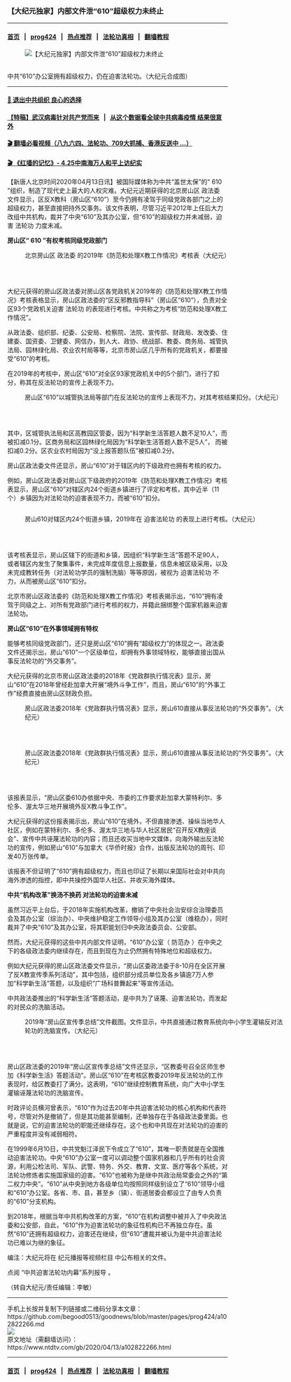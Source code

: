 ### 【大纪元独家】内部文件泄“610”超级权力未终止
------------------------

#### [首页](../../README.md)  &nbsp;&nbsp;|&nbsp;&nbsp; [prog424](../../indexes/prog424.md)   &nbsp;&nbsp;|&nbsp;&nbsp; [热点推荐](../../indexes/热点推荐.md)  &nbsp;&nbsp;|&nbsp;&nbsp; [法轮功真相](../../../../../basic/blob/master/README.md) &nbsp;&nbsp;|&nbsp;&nbsp; [翻墙教程](https://github.com/gfw-breaker/guides/blob/master/README.md)



<div><div class="featured_image">
 <figure>
  <img alt="【大纪元独家】内部文件泄“610”超级权力未终止" src="https://i.ntdtv.com/assets/uploads/2020/04/610-202004-600x400-3-800x450.jpg"/>
 </figure><br/>
 <span class="caption">
  中共“610”办公室拥有超级权力，仍在迫害法轮功。（大纪元合成图）
 </span>
</div>
</div><hr/>

#### [ 💌 退出中共组织 良心的选择](https://github.com/begood0513/goodnews/blob/master/quit/letter.md)

 #### [【特稿】武汉病毒针对共产党而来](https://github.com/begood0513/goodnews/blob/master/pages/recommended/n11928818.md?t=03301202) &nbsp; | &nbsp; [从这个数据看全球中共病毒疫情 结果很意外](https://github.com/begood0513/goodnews/blob/master/pages/recommended/406691.md?t=03301331)

 #### [ 🎬  翻墙必看视频（八九六四、法轮功、709大抓捕、香港反送中 ...）](https://github.com/gfw-breaker/banned-news1/blob/master/pages/link4.md)

 #### [ 🎬  《红墙的记忆》- 4.25中南海万人和平上访纪实 ](http://78.141.203.76:10000/videos/legend/425.html)

<div><div class="post_content" itemprop="articleBody">
 <p>
  【新唐人北京时间2020年04月13日讯】被国际媒体称为中共“盖世太保”的“
  <ok href="https://www.ntdtv.com/gb/610.htm">
   610
  </ok>
  ”组织，制造了现代史上最大的人权灾难。大纪元近期获得的北京房山区
  <ok href="https://www.ntdtv.com/gb/政法委.htm">
   政法委
  </ok>
  文件显示，区反X教科（房山区“610”）至今仍拥有凌驾于同级党政各部门之上的超级权力，甚至直接把持外交事务。该文件表明，尽管习近平2012年上任后大力改组中共机构，裁并了中央“610”及其办公室，但“610”的超级权力并未减弱，迫害
  <ok href="https://www.ntdtv.com/gb/法轮功.htm">
   法轮功
  </ok>
  力度未减。
 </p>
 <p>
  <strong>
   房山区“
   <ok href="https://www.ntdtv.com/gb/610.htm">
    610
   </ok>
   ”有权考核同级党政部门
  </strong>
 </p>
 <figure class="wp-caption alignnone" id="attachment_102822271" style="width: 600px">
  <img alt="" class="size-medium wp-image-102822271" src="https://i.ntdtv.com/assets/uploads/2020/04/9bdadb2342fd25831dbb0baa7ab651ad-600x463.jpg">
   <br/><figcaption class="wp-caption-text">
    北京房山区
    <ok href="https://www.ntdtv.com/gb/政法委.htm">
     政法委
    </ok>
    的2019年《防范和处理X教工作情况》考核表（大纪元）
   </figcaption><br/>
  </img>
 </figure><br/>
 <p>
  大纪元获得的房山区政法委对房山区各党政机关2019年的《防范和处理X教工作情况》考核表格显示，房山区政法委的“区反邪教指导科”（房山区“610”），负责对全区93个党政机关迫害
  <ok href="https://www.ntdtv.com/gb/法轮功.htm">
   法轮功
  </ok>
  的表现进行考核。中共称之为考核“防范和处理X教工作情况”。
 </p>
 <p>
  从政法委、组织部、纪委、公安局、检察院、法院、宣传部、财政局、发改委、住建委、国资委、卫健委、网信办，到人大、政协、统战部、教委、商务局、城管执法局、园林绿化局、农业农村局等等，北京市房山区几乎所有的党政机关，都要接受“610”的考核。
 </p>
 <p>
  在2019年的考核中，房山区“610”对全区93家党政机关中的5个部门，进行了扣分，称其在反法轮功的宣传上表现不力。
 </p>
 <figure class="wp-caption alignnone" id="attachment_102822276" style="width: 600px">
  <img alt="" class="size-medium wp-image-102822276" src="https://i.ntdtv.com/assets/uploads/2020/04/401d4cd5055454213566f98fc09194fc-600x444.jpg">
   <br/><figcaption class="wp-caption-text">
    房山区“610”以城管执法局等部门在反法轮功的宣传上表现不力，对其考核结果扣分。（大纪元）
   </figcaption><br/>
  </img>
 </figure><br/>
 <p>
  其中，区城管执法局和区高教园区管委，因为“科学新生活答题人数不足10人”，而被扣减0.1分。区商务局和区园林绿化局因为“科学新生活答题人数不足5人”， 而被扣减0.2分。区农业农村局因为“没上报答题队伍”被扣减0.2分。
 </p>
 <p>
  房山区政法委文件还显示，房山“610”对于辖区内的下级政府也拥有考核的权力。
 </p>
 <p>
  例如，房山区政法委对房山区下级政府的2019年《防范和处理X教工作情况》考核表显示，房山区“610”对辖区内24个街道乡镇进行了评定和考核，其中近半（11个）乡镇因为对法轮功的迫害表现不力，而被“610”扣分。
 </p>
 <p>
  <img alt="" class="alignnone size-medium wp-image-102822275 aligncenter" src="https://i.ntdtv.com/assets/uploads/2020/04/57e879e5cb8e153f4000c05c38293d07-600x451-600x451.jpg"/>
 </p>
 <figure class="wp-caption alignnone" id="attachment_102822272" style="width: 600px">
  <img alt="" class="size-medium wp-image-102822272" src="https://i.ntdtv.com/assets/uploads/2020/04/9be1a75b8b5fe1389861d8333b1d3806-600x503.jpg"/>
  <br/><figcaption class="wp-caption-text">
   房山610对辖区内24个街道乡镇，2019年在
   <ok href="https://www.ntdtv.com/gb/迫害法轮功.htm">
    迫害法轮功
   </ok>
   的表现上进行考核。（大纪元）
  </figcaption><br/>
 </figure><br/>
 <p>
  该考核表显示，房山区辖下的街道和乡镇，因组织“科学新生活”答题不足90人，或者辖区内发生了聚集事件，未完成年度信息上报数量，信息未被区级采用，以及未完成教转任务（对法轮功学员的强制洗脑）等等原因，被视为
  <ok href="https://www.ntdtv.com/gb/迫害法轮功.htm">
   迫害法轮功
  </ok>
  不力，从而被房山区“610”扣分。
 </p>
 <p>
  北京市房山区政法委的《防范和处理X教工作情况》考核表揭示出，“610”拥有凌驾于同级之上、对所有党政部门进行考核的权力，并籍此捆绑整个国家机器来迫害法轮功。
 </p>
 <p>
  <strong>
   房山区“610”在外事领域拥有特权
  </strong>
 </p>
 <p>
  能够考核同级党政部门，还只是房山区“610”拥有“超级权力”的体现之一。政法委文件还揭示出，房山“610”一个区级单位，却拥有外事领域特权，能够直接出国从事反法轮功的“外交事务”。
 </p>
 <p>
  大纪元获得的北京市房山区政法委的2018年《党政群执行情况表》显示，房山“610”在2018年曾经赴加拿大开展“境外斗争工作”，而且，房山“610”的“外事工作”经费直接由房山区财政负担。
 </p>
 <figure class="wp-caption alignnone" id="attachment_102822274" style="width: 600px">
  <img alt="" class="size-medium wp-image-102822274" src="https://i.ntdtv.com/assets/uploads/2020/04/032a587a77849d0662268aac1b41619f-600x279.jpg"/>
  <br/><figcaption class="wp-caption-text">
   房山区政法委2018年《党政群执行情况表》显示，房山610直接从事反法轮功的“外交事务”。（大纪元）
  </figcaption><br/>
 </figure><br/>
 <figure class="wp-caption alignnone" id="attachment_102822270" style="width: 600px">
  <img alt="" class="size-medium wp-image-102822270" src="https://i.ntdtv.com/assets/uploads/2020/04/0c0af54e1fd501f9e7e8039fbbdd9260-600x306.jpg"/>
  <br/><figcaption class="wp-caption-text">
   房山区政法委2018年《党政群执行情况表》显示，房山610直接从事反法轮功的“外交事务”。（大纪元）
  </figcaption><br/>
 </figure><br/>
 <p>
  该报表显示，“房山区委610办依据中央、市委的工作要求赴加拿大蒙特利尔、多伦多、渥太华三地开展境外反X教斗争工作”。
 </p>
 <p>
  大纪元获得的这份报表揭示出，房山“610”在境外，不但直接渗透、操纵当地华人社区，例如在蒙特利尔、多伦多、渥太华三地与华人社区居民“召开反X教座谈会”、宣传中共诬蔑法轮功的内容；而且还收买当地中文媒体，向海外输出反法轮功的宣传，例如房山“610”与加拿大《华侨时报》合作，出版反法轮功的周刊、印发40万张传单。
 </p>
 <p>
  该报表不但证明了“610”拥有超级权力，而且也印证了长期以来国际社会对中共向海外渗透的指控，即中共操控外国华人社区、并收买海外媒体。
 </p>
 <p>
  <strong>
   中共“机构改革”换汤不换药 对法轮功的迫害未减
  </strong>
 </p>
 <p>
  虽然习近平上台后，于2018年实施机构改革，撤销了中央社会治安综合治理委员会及其办公室（综治办）、中央维护稳定工作领导小组及其办公室（维稳办），同时裁并了中央“610”及其办公室，将其职能划归中央政法委员会、公安部。
 </p>
 <p>
  然而，大纪元获得的这些中共内部文件证明，“610”办公室（
  <ok href="https://www.ntdtv.com/gb/防范办.htm">
   防范办
  </ok>
  ）在中央之下的各级政法委内继续存在，而且到现在为止仍然拥有特殊地位和超级权力。
 </p>
 <p>
  例如大纪元获得的房山区政法委文件显示，“房山区委政法委于8-10月在全区开展了反X教宣传季系列活动”，其中包括，组织部分成员单位及各乡镇逾7万人参加“科学新生活”答题，以及组织“广场科普舞起来”等宣传活动。
 </p>
 <p>
  中共政法委推出的“科学新生活”答题活动，是中共为了诬蔑、迫害法轮功，而发起的对民众的洗脑活动。
 </p>
 <figure class="wp-caption alignnone" id="attachment_102822273" style="width: 600px">
  <img alt="" class="size-medium wp-image-102822273" src="https://i.ntdtv.com/assets/uploads/2020/04/9c945d6009ca0ca9674784bba3124dde-600x417.jpg"/>
  <br/><figcaption class="wp-caption-text">
   2019年“房山区宣传季总结”文件截图。文件显示，中共直接通过教育系统向中小学生灌输反对法轮功的洗脑宣传。（大纪元）
  </figcaption><br/>
 </figure><br/>
 <p>
  房山区政法委的2019年“房山区宣传季总结”文件还显示，“区教委号召全区师生参加《科学新生活》答题活动”。房山区“610”在考核区教委2019年反法轮功的工作表现时，给区教委打了满分。这表明，“610”继续控制教育系统，向广大中小学生灌输诬蔑法轮功的洗脑宣传。
 </p>
 <p>
  时政评论员横河曾表示，“610”作为过去20年中共迫害法轮功的核心机构和代表符号，尽管对外是撤销了，但是其功能甚至编制，还单独存在于各级政法委里面。也就是说，它的迫害法轮功的职能还继续存在。这个也和中共现在对法轮功的迫害的严重程度并没有减弱相符。
 </p>
 <p>
  在1999年6月10日，中共党魁江泽民下令成立了“610”，其唯一职责就是在全国推动迫害法轮功。中央“610”办公室一度可以调动整个国家机器和几乎所有的社会资源，利用公检法司、军队、武警、特务、外交、教育、文宣、医疗等各个系统，对法轮功修炼者实施国家级的迫害。“610”也被称为是继中共政治局常委会之外的“第二权力中央”。“610”从中央到地方各级单位均按照同样级别设立了“610”领导小组和“610”办公室。各省、市、县，甚至乡（镇）、街道居委会都设立了由专人负责的“610”分支机构。
 </p>
 <p>
  到2018年，根据当年中共机构改革的方案，“610”在机构调整中被并入了中央政法委和公安部，自此，“610”作为迫害法轮功的象征性机构已不再独立存在。虽然“610”还拥有超级权力，迫害还在继续，但“610”遭裁并被认为是中共迫害法轮功已难以为继的象征。
 </p>
 <p>
  编注：大纪元将在
  <ok href="https://www.youtube.com/playlist?list=PL24twNDtl5bVpwZIY_bDUe9PXoaltAmEj">
   纪元播报等视频栏目
  </ok>
  中公布相关的文件。
 </p>
 <p>
  点阅
  <ok href="https://www.ntdtv.com/gb/search.html?q=%E4%B8%AD%E5%85%B1%E8%BF%AB%E5%AE%B3%E6%B3%95%E8%BC%AA%E5%8A%9F%E5%85%A7%E5%B9%95&amp;x=10&amp;y=5">
   “中共迫害法轮功内幕”系列报导
  </ok>
  。
 </p>
 <p>
  （转自大纪元/责任编辑：李敏）
 </p>
 <div class="single_ad">
 </div>
</div>
</div>
<hr/>
手机上长按并复制下列链接或二维码分享本文章：<br/>
https://github.com/begood0513/goodnews/blob/master/pages/prog424/a102822266.md <br/>
<a href='https://github.com/begood0513/goodnews/blob/master/pages/prog424/a102822266.md'><img src='https://github.com/begood0513/goodnews/blob/master/pages/prog424/a102822266.md.png'/></a> <br/>
原文地址（需翻墙访问）：https://www.ntdtv.com/gb/2020/04/13/a102822266.html


------------------------
#### [首页](../../README.md)  &nbsp;&nbsp;|&nbsp;&nbsp; [prog424](../../indexes/prog424.md)   &nbsp;&nbsp;|&nbsp;&nbsp; [热点推荐](../../indexes/热点推荐.md)  &nbsp;&nbsp;|&nbsp;&nbsp; [法轮功真相](../../../../../basic/blob/master/README.md) &nbsp;&nbsp;|&nbsp;&nbsp; [翻墙教程](https://github.com/gfw-breaker/guides/blob/master/README.md)


<img src='http://gfw-breaker.win/goodnews/pages/prog424/a102822266.md' width='0px' height='0px'/>